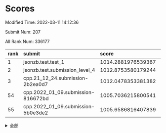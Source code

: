 # Scores

Modified Time: 2022-03-11 14:12:36

Submit Num: 207

All Rank Num: 336177

| rank |               submit               |       score        |       sigma        | pk_num |
| :--- | :--------------------------------- | :----------------- | :----------------- | :----- |
| 1    | jsonzb.test.test_1                 | 1014.2881976539367 | 0.8408244698629319 | 6494   |
| 2    | jsonzb.test.submission_level_4     | 1012.8753580179244 | 0.809461742437162  | 6498   |
| 3    | cpp.21_12_24.submission-2b2ea0d7   | 1012.0478353381382 | 0.7920957172999609 | 6494   |
| 54   | cpp.2022_01_09.submission-816672bd | 1005.7036215800541 | 0.7290918526195647 | 6490   |
| 55   | cpp.2022_01_09.submission-5b0e3de2 | 1005.6586816407839 | 0.7107970678345565 | 6497   |


<details>
<summary>全部</summary>

| rank |                 submit                 |       score        |       sigma        | pk_num |
| :--- | :------------------------------------- | :----------------- | :----------------- | :----- |
| 1    | jsonzb.test.test_1                     | 1014.2881976539367 | 0.8408244698629319 | 6494   |
| 2    | jsonzb.test.submission_level_4         | 1012.8753580179244 | 0.809461742437162  | 6498   |
| 3    | cpp.21_12_24.submission-2b2ea0d7       | 1012.0478353381382 | 0.7920957172999609 | 6494   |
| 4    | gobigger.level_3.submission_level_3_20 | 1011.6539958621412 | 0.7806849209413322 | 6493   |
| 5    | gobigger.level_3.submission_level_3_30 | 1011.6439177684366 | 0.7724745001937081 | 6498   |
| 6    | gobigger.level_3.submission_level_3_45 | 1011.3900394291348 | 0.7803173648322437 | 6496   |
| 7    | gobigger.level_3.submission_level_3_11 | 1011.3238974961351 | 0.7793435641575195 | 6495   |
| 8    | gobigger.level_3.submission_level_3_13 | 1011.2163705269055 | 0.7885139472136851 | 6497   |
| 9    | gobigger.level_3.submission_level_3_14 | 1011.2137611297294 | 0.7703307229691587 | 6494   |
| 10   | gobigger.level_3.submission_level_3_17 | 1011.1812887199247 | 0.7975896988145801 | 6495   |
| 11   | gobigger.level_3.submission_level_3_7  | 1011.1236211325963 | 0.7743934437421203 | 6495   |
| 12   | gobigger.level_3.submission_level_3_33 | 1011.0450505565533 | 0.7567048783395401 | 6493   |
| 13   | gobigger.level_3.submission_level_3_25 | 1011.0379481422555 | 0.7979394240634056 | 6494   |
| 14   | gobigger.level_3.submission_level_3_23 | 1010.7445796960125 | 0.7602060628217218 | 6495   |
| 15   | gobigger.level_3.submission_level_3_43 | 1010.741129885107  | 0.7519507584322037 | 6495   |
| 16   | gobigger.level_3.submission_level_3_0  | 1010.7210530916911 | 0.7540132639570368 | 6499   |
| 17   | gobigger.level_3.submission_level_3_42 | 1010.5936626028329 | 0.769930924093675  | 6497   |
| 18   | gobigger.level_3.submission_level_3_22 | 1010.5911971758925 | 0.7902083973148237 | 6498   |
| 19   | gobigger.level_3.submission_level_3_8  | 1010.524010218474  | 0.7701912516006061 | 6496   |
| 20   | gobigger.level_3.submission_level_3_10 | 1010.4588541785087 | 0.7522844839880041 | 6490   |
| 21   | gobigger.level_3.submission_level_3_48 | 1010.4140869950452 | 0.7555343654368168 | 6497   |
| 22   | gobigger.level_3.submission_level_3_9  | 1010.3641850856488 | 0.7620033160800084 | 6495   |
| 23   | gobigger.level_3.submission_level_3_44 | 1010.3510357280354 | 0.7646903797726606 | 6498   |
| 24   | gobigger.level_3.submission_level_3_29 | 1010.32065479704   | 0.7669556891508255 | 6499   |
| 25   | gobigger.level_3.submission_level_3_2  | 1010.235148911372  | 0.7481328286539078 | 6497   |
| 26   | gobigger.level_3.submission_level_3_40 | 1010.1740456750646 | 0.745254947366014  | 6502   |
| 27   | gobigger.level_3.submission_level_3_3  | 1010.104642354139  | 0.7518468156018457 | 6493   |
| 28   | gobigger.level_3.submission_level_3_26 | 1010.0763306570304 | 0.7419031944804972 | 6494   |
| 29   | gobigger.level_3.submission_level_3_16 | 1010.0301086801137 | 0.7526495861567822 | 6493   |
| 30   | gobigger.level_3.submission_level_3_36 | 1009.9300762752886 | 0.7682059358590478 | 6496   |
| 31   | gobigger.level_3.submission_level_3_41 | 1009.8667064749911 | 0.7498914442858206 | 6499   |
| 32   | gobigger.level_3.submission_level_3_39 | 1009.8591003881867 | 0.7515552304121141 | 6497   |
| 33   | gobigger.level_3.submission_level_3_1  | 1009.8440769026147 | 0.7616058825066303 | 6499   |
| 34   | gobigger.level_3.submission_level_3_19 | 1009.6968400437893 | 0.7523129090477327 | 6496   |
| 35   | gobigger.level_3.submission_level_3_18 | 1009.68549519869   | 0.7521235276886814 | 6498   |
| 36   | gobigger.level_3.submission_level_3_5  | 1009.6711020947039 | 0.724938134814998  | 6496   |
| 37   | gobigger.level_3.submission_level_3_38 | 1009.6558775877962 | 0.7521485957810893 | 6498   |
| 38   | gobigger.level_3.submission_level_3_49 | 1009.5578456310069 | 0.7568545406631427 | 6498   |
| 39   | gobigger.level_3.submission_level_3_15 | 1009.5418418065312 | 0.7601444867343258 | 6499   |
| 40   | gobigger.level_3.submission_level_3_6  | 1009.4453367372319 | 0.7532791186086768 | 6490   |
| 41   | gobigger.level_3.submission_level_3_21 | 1009.4099118164205 | 0.7442740117749275 | 6493   |
| 42   | gobigger.level_3.submission_level_3_24 | 1009.3756705106647 | 0.7483488198214623 | 6494   |
| 43   | gobigger.level_3.submission_level_3_37 | 1009.3072905261039 | 0.7420057661452699 | 6499   |
| 44   | gobigger.level_3.submission_level_3_46 | 1009.2973268645974 | 0.7504940430472425 | 6499   |
| 45   | gobigger.level_3.submission_level_3_28 | 1009.2571598235265 | 0.7463136178783905 | 6492   |
| 46   | gobigger.level_3.submission_level_3_31 | 1009.1547019388298 | 0.7609411583303879 | 6492   |
| 47   | gobigger.level_3.submission_level_3_47 | 1009.1046345668699 | 0.7583042243143406 | 6495   |
| 48   | gobigger.level_3.submission_level_3_35 | 1008.9151501471388 | 0.7535298940136446 | 6498   |
| 49   | gobigger.level_3.submission_level_3_12 | 1008.8086567294607 | 0.7587974023314557 | 6492   |
| 50   | gobigger.level_3.submission_level_3_32 | 1008.8015412901152 | 0.7576890312853916 | 6497   |
| 51   | gobigger.level_3.submission_level_3_27 | 1008.7836638458958 | 0.7296382434935264 | 6497   |
| 52   | gobigger.level_3.submission_level_3_34 | 1008.7070042214914 | 0.7365813347407046 | 6498   |
| 53   | gobigger.level_3.submission_level_3_4  | 1008.5286326721632 | 0.767599069130888  | 6499   |
| 54   | cpp.2022_01_09.submission-816672bd     | 1005.7036215800541 | 0.7290918526195647 | 6490   |
| 55   | cpp.2022_01_09.submission-5b0e3de2     | 1005.6586816407839 | 0.7107970678345565 | 6497   |
| 56   | gobigger.level_1.submission_level_1_15 | 1004.704963789493  | 0.7203280495110423 | 6499   |
| 57   | gobigger.level_1.submission_level_1_29 | 1004.5244703306605 | 0.7268528922557593 | 6498   |
| 58   | gobigger.level_1.submission_level_1_30 | 1004.4788071468846 | 0.7235924687321031 | 6496   |
| 59   | gobigger.level_1.submission_level_1_35 | 1004.478795199933  | 0.717780443490644  | 6496   |
| 60   | gobigger.level_1.submission_level_1_45 | 1004.4271370706206 | 0.72093452146336   | 6497   |
| 61   | gobigger.level_1.submission_level_1_2  | 1004.4241017507484 | 0.725528380307341  | 6490   |
| 62   | gobigger.level_1.submission_level_1_18 | 1004.3880769425863 | 0.7257713342342118 | 6496   |
| 63   | gobigger.level_1.submission_level_1_34 | 1004.3528871450525 | 0.7145677402647963 | 6497   |
| 64   | gobigger.level_1.submission_level_1_9  | 1004.3321802012125 | 0.7241809253987662 | 6500   |
| 65   | gobigger.level_1.submission_level_1_31 | 1004.2464508465541 | 0.7011241034533362 | 6495   |
| 66   | gobigger.level_1.submission_level_1_7  | 1004.1010401353773 | 0.7071070709697075 | 6498   |
| 67   | gobigger.level_1.submission_level_1_44 | 1004.0344377072287 | 0.7124116024490983 | 6498   |
| 68   | gobigger.level_1.submission_level_1_0  | 1004.0011512813435 | 0.7158374803555344 | 6497   |
| 69   | gobigger.level_1.submission_level_1_48 | 1004.0000690669436 | 0.7246994742598774 | 6502   |
| 70   | gobigger.level_1.submission_level_1_32 | 1003.9133279331393 | 0.7246495090251235 | 6495   |
| 71   | gobigger.level_1.submission_level_1_4  | 1003.9131402640019 | 0.7316944532154361 | 6493   |
| 72   | gobigger.level_1.submission_level_1_21 | 1003.889753325982  | 0.729556190434333  | 6494   |
| 73   | gobigger.level_1.submission_level_1_6  | 1003.86531174911   | 0.7163824322973043 | 6493   |
| 74   | gobigger.level_1.submission_level_1_46 | 1003.8336229741882 | 0.7153438115653775 | 6495   |
| 75   | gobigger.level_1.submission_level_1_14 | 1003.8102973100619 | 0.7236666557171447 | 6499   |
| 76   | gobigger.level_1.submission_level_1_49 | 1003.7774053919492 | 0.70856655237136   | 6496   |
| 77   | gobigger.level_1.submission_level_1_3  | 1003.7233089809991 | 0.7318363645282863 | 6493   |
| 78   | gobigger.level_1.submission_level_1_19 | 1003.662777588481  | 0.7225518298006124 | 6498   |
| 79   | gobigger.level_1.submission_level_1_33 | 1003.6048188334762 | 0.7222912152443458 | 6491   |
| 80   | gobigger.level_1.submission_level_1_1  | 1003.5200364521903 | 0.720296794935525  | 6497   |
| 81   | gobigger.level_1.submission_level_1_13 | 1003.4820675751497 | 0.7168257342004297 | 6491   |
| 82   | gobigger.level_1.submission_level_1_11 | 1003.4557445970216 | 0.7163594352648626 | 6498   |
| 83   | gobigger.level_1.submission_level_1_42 | 1003.3528505639257 | 0.7220196797562263 | 6497   |
| 84   | gobigger.level_1.submission_level_1_27 | 1003.3404006357425 | 0.7162748204359604 | 6495   |
| 85   | gobigger.level_1.submission_level_1_17 | 1003.2381016595875 | 0.7266653518191152 | 6496   |
| 86   | gobigger.level_1.submission_level_1_37 | 1003.2165121207843 | 0.711402926829555  | 6500   |
| 87   | gobigger.level_1.submission_level_1_25 | 1002.9990217660925 | 0.717606639736203  | 6494   |
| 88   | gobigger.level_1.submission_level_1_26 | 1002.8653250932616 | 0.7125289014980488 | 6496   |
| 89   | gobigger.level_1.submission_level_1_16 | 1002.7836508459193 | 0.7150690918723189 | 6495   |
| 90   | gobigger.level_1.submission_level_1_43 | 1002.7835984609217 | 0.7148578761004145 | 6494   |
| 91   | gobigger.level_1.submission_level_1_36 | 1002.781346650205  | 0.7119315674316865 | 6492   |
| 92   | gobigger.level_1.submission_level_1_23 | 1002.7404545821144 | 0.7074956984547581 | 6486   |
| 93   | gobigger.level_1.submission_level_1_38 | 1002.7145276030373 | 0.714190334774036  | 6495   |
| 94   | gobigger.level_1.submission_level_1_24 | 1002.697880424808  | 0.7155764842952012 | 6497   |
| 95   | gobigger.level_1.submission_level_1_47 | 1002.5319167291301 | 0.7131626495120665 | 6502   |
| 96   | gobigger.level_1.submission_level_1_28 | 1002.5112077214822 | 0.7291392673741872 | 6497   |
| 97   | gobigger.level_1.submission_level_1_40 | 1002.4466086465678 | 0.7166668442051567 | 6495   |
| 98   | gobigger.level_1.submission_level_1_10 | 1002.4096458392071 | 0.7113624624539532 | 6495   |
| 99   | gobigger.level_1.submission_level_1_8  | 1002.3796199731623 | 0.7064435177716344 | 6502   |
| 100  | gobigger.level_1.submission_level_1_41 | 1002.305207544095  | 0.7125381516714964 | 6492   |
| 101  | gobigger.level_1.submission_level_1_5  | 1002.2960471811546 | 0.716989176693024  | 6497   |
| 102  | gobigger.level_1.submission_level_1_20 | 1002.0604675231804 | 0.7145485079373952 | 6502   |
| 103  | gobigger.level_1.submission_level_1_39 | 1001.6746467329326 | 0.7075935370495438 | 6501   |
| 104  | gobigger.level_1.submission_level_1_22 | 1001.5395098715109 | 0.7225422377267859 | 6493   |
| 105  | gobigger.level_1.submission_level_1_12 | 1001.1160772185852 | 0.7110487049543386 | 6504   |
| 106  | gobigger.random.submission_random_27   | 996.9692627936632  | 0.7010941818102516 | 6491   |
| 107  | gobigger.random.submission_random_19   | 996.745122594892   | 0.7044076491153949 | 6500   |
| 108  | gobigger.random.submission_random_43   | 996.7300648770682  | 0.7179760118608934 | 6494   |
| 109  | gobigger.random.submission_random_12   | 996.7156241424698  | 0.7064540277235877 | 6491   |
| 110  | gobigger.random.submission_random_47   | 996.705113391527   | 0.7149575225644385 | 6497   |
| 111  | gobigger.random.submission_random_23   | 996.656192903972   | 0.7138579025752861 | 6495   |
| 112  | gobigger.random.submission_random_29   | 996.6453308549701  | 0.7091161275898576 | 6500   |
| 113  | gobigger.random.submission_random_4    | 996.4942661840895  | 0.7118943800313305 | 6498   |
| 114  | gobigger.random.submission_random_14   | 996.4607834500619  | 0.7075808107186069 | 6501   |
| 115  | gobigger.random.submission_random_11   | 996.4306459848972  | 0.7035723604108185 | 6495   |
| 116  | gobigger.random.submission_random_2    | 996.4015633565856  | 0.6978625876328279 | 6491   |
| 117  | gobigger.random.submission_random_46   | 996.2836789773046  | 0.708173113840227  | 6495   |
| 118  | gobigger.random.submission_random_26   | 996.2565106776694  | 0.7184654894434929 | 6497   |
| 119  | gobigger.random.submission_random_9    | 996.2533608072716  | 0.7059924423511866 | 6494   |
| 120  | gobigger.random.submission_random_45   | 996.2460540393421  | 0.713373775545494  | 6493   |
| 121  | gobigger.random.submission_random_33   | 996.1813959707865  | 0.7176304662009628 | 6502   |
| 122  | gobigger.random.submission_random_15   | 996.1704492013737  | 0.7187358111706351 | 6495   |
| 123  | gobigger.random.submission_random_41   | 996.1543114896461  | 0.7226332661646513 | 6503   |
| 124  | gobigger.random.submission_random_3    | 996.1390927807342  | 0.7097512672935787 | 6496   |
| 125  | gobigger.random.submission_random_17   | 996.1091514630638  | 0.7181330092864506 | 6492   |
| 126  | gobigger.random.submission_random_25   | 996.08247536875    | 0.72663590680995   | 6497   |
| 127  | gobigger.random.submission_random_8    | 996.0629303254077  | 0.7048666077570334 | 6492   |
| 128  | gobigger.random.submission_random_30   | 996.0252267046789  | 0.7190863995869532 | 6495   |
| 129  | gobigger.random.submission_random_42   | 996.0101288685734  | 0.7180256192018393 | 6496   |
| 130  | gobigger.random.submission_random_34   | 995.993661025326   | 0.7139030076684277 | 6501   |
| 131  | gobigger.random.submission_random_28   | 995.9792415543621  | 0.7089258377271395 | 6496   |
| 132  | gobigger.random.submission_random_35   | 995.9269325640691  | 0.7210355785992418 | 6490   |
| 133  | gobigger.random.submission_random_31   | 995.9111440432623  | 0.7023338579111584 | 6496   |
| 134  | gobigger.random.submission_random_6    | 995.8511406749016  | 0.7249580350316324 | 6498   |
| 135  | gobigger.random.submission_random_36   | 995.8058721090432  | 0.7034517593581675 | 6492   |
| 136  | gobigger.random.submission_random_10   | 995.791408665204   | 0.7222151989500531 | 6495   |
| 137  | gobigger.random.submission_random_20   | 995.7838722720901  | 0.7182992858029361 | 6499   |
| 138  | gobigger.random.submission_random_48   | 995.7487932487544  | 0.718843009001667  | 6493   |
| 139  | gobigger.random.submission_random_24   | 995.7420634962589  | 0.7197621318708823 | 6499   |
| 140  | gobigger.random.submission_random_13   | 995.7378012598208  | 0.710686269662449  | 6491   |
| 141  | gobigger.random.submission_random_18   | 995.6793064404135  | 0.7197520668310976 | 6495   |
| 142  | gobigger.random.submission_random_16   | 995.6467639714296  | 0.7102267595892194 | 6495   |
| 143  | gobigger.random.submission_random_38   | 995.6313564118117  | 0.7100718124956664 | 6494   |
| 144  | gobigger.random.submission_random_40   | 995.6257336708496  | 0.7233882703021811 | 6500   |
| 145  | gobigger.random.submission_random_7    | 995.6156751333997  | 0.7150705399232421 | 6494   |
| 146  | gobigger.random.submission_random_21   | 995.5557299260952  | 0.7087377245225807 | 6499   |
| 147  | gobigger.random.submission_random_0    | 995.5332715207622  | 0.7007310197543244 | 6495   |
| 148  | gobigger.random.submission_random_32   | 995.3424740010523  | 0.7106075219852462 | 6501   |
| 149  | gobigger.random.submission_random_44   | 995.2925626551792  | 0.6961672814293027 | 6491   |
| 150  | gobigger.random.submission_random_5    | 995.1676593661467  | 0.7206992027273209 | 6495   |
| 151  | gobigger.random.submission_random_22   | 995.158809901603   | 0.6946159255360946 | 6490   |
| 152  | gobigger.random.submission_random_1    | 995.1138880068215  | 0.716216696228198  | 6505   |
| 153  | gobigger.random.submission_random_37   | 994.8993557421808  | 0.7171599477813597 | 6489   |
| 154  | gobigger.random.submission_random_39   | 994.8129040567933  | 0.7256832292574356 | 6496   |
| 155  | gobigger.random.submission_random_49   | 994.7674249300863  | 0.7269177648433035 | 6492   |
| 156  | gobigger.level_2.submission_level_2_47 | 994.0703369761778  | 0.7352175936809981 | 6498   |
| 157  | gobigger.level_2.submission_level_2_25 | 993.5560481142405  | 0.7389124934550719 | 6499   |
| 158  | gobigger.level_2.submission_level_2_17 | 993.3655141267382  | 0.7321727920111909 | 6495   |
| 159  | gobigger.level_2.submission_level_2_30 | 993.2248603574532  | 0.7307636983968184 | 6497   |
| 160  | gobigger.level_2.submission_level_2_34 | 993.1992954197518  | 0.7420866802603934 | 6498   |
| 161  | gobigger.level_2.submission_level_2_4  | 993.1524725940694  | 0.7351977889939018 | 6497   |
| 162  | gobigger.level_2.submission_level_2_48 | 993.0952972324262  | 0.7488876895701981 | 6493   |
| 163  | gobigger.level_2.submission_level_2_43 | 993.0856591946972  | 0.7402118004880078 | 6496   |
| 164  | gobigger.level_2.submission_level_2_41 | 993.0259192081007  | 0.720958784350721  | 6499   |
| 165  | gobigger.level_2.submission_level_2_11 | 992.9831101597471  | 0.7434645337265218 | 6499   |
| 166  | gobigger.level_2.submission_level_2_21 | 992.9815844254754  | 0.7409216224071876 | 6499   |
| 167  | gobigger.level_2.submission_level_2_27 | 992.9642247095813  | 0.7465855018542121 | 6497   |
| 168  | gobigger.level_2.submission_level_2_10 | 992.8596680531145  | 0.7299267452604468 | 6500   |
| 169  | gobigger.level_2.submission_level_2_29 | 992.8135915495023  | 0.734726741293064  | 6500   |
| 170  | gobigger.level_2.submission_level_2_33 | 992.7465812526359  | 0.7409852511334977 | 6494   |
| 171  | gobigger.level_2.submission_level_2_18 | 992.6767738186837  | 0.7321699385693305 | 6495   |
| 172  | gobigger.level_2.submission_level_2_49 | 992.6402289894988  | 0.7477523614970111 | 6507   |
| 173  | gobigger.level_2.submission_level_2_40 | 992.6079442256307  | 0.7506430068091701 | 6502   |
| 174  | gobigger.level_2.submission_level_2_2  | 992.5472101932827  | 0.7441317906330157 | 6498   |
| 175  | gobigger.level_2.submission_level_2_38 | 992.3610636914534  | 0.73829631288225   | 6497   |
| 176  | gobigger.level_2.submission_level_2_24 | 992.3028330196237  | 0.7368929338073151 | 6498   |
| 177  | gobigger.level_2.submission_level_2_7  | 992.2630195628334  | 0.7341935445149497 | 6497   |
| 178  | gobigger.level_2.submission_level_2_9  | 992.1120202934829  | 0.7433916319057541 | 6496   |
| 179  | gobigger.level_2.submission_level_2_36 | 992.101865246575   | 0.7486938567463076 | 6493   |
| 180  | gobigger.level_2.submission_level_2_42 | 992.0505863035961  | 0.7474512185887763 | 6499   |
| 181  | gobigger.level_2.submission_level_2_12 | 992.0393430442375  | 0.7256673114188602 | 6500   |
| 182  | gobigger.level_2.submission_level_2_20 | 991.9522831007129  | 0.7503767835352708 | 6496   |
| 183  | gobigger.level_2.submission_level_2_22 | 991.899977636863   | 0.7669528888042727 | 6494   |
| 184  | gobigger.level_2.submission_level_2_31 | 991.8916052252332  | 0.7419796321318187 | 6499   |
| 185  | gobigger.level_2.submission_level_2_19 | 991.6816004035143  | 0.7364353684087798 | 6496   |
| 186  | gobigger.level_2.submission_level_2_8  | 991.5870359240035  | 0.740142436266303  | 6497   |
| 187  | gobigger.level_2.submission_level_2_28 | 991.5487002445612  | 0.7716072602231657 | 6494   |
| 188  | gobigger.level_2.submission_level_2_37 | 991.4775592455978  | 0.7583771810324292 | 6495   |
| 189  | gobigger.level_2.submission_level_2_39 | 991.4381589137777  | 0.7472739558456406 | 6498   |
| 190  | gobigger.level_2.submission_level_2_13 | 991.4360918077009  | 0.7419943657074439 | 6503   |
| 191  | gobigger.level_2.submission_level_2_5  | 991.4200630915625  | 0.7516741952051622 | 6494   |
| 192  | gobigger.level_2.submission_level_2_0  | 991.250475252649   | 0.7543134471318222 | 6498   |
| 193  | gobigger.level_2.submission_level_2_16 | 991.162136257151   | 0.7571756863183765 | 6489   |
| 194  | gobigger.level_2.submission_level_2_23 | 991.0839489888609  | 0.7565288699758294 | 6501   |
| 195  | gobigger.level_2.submission_level_2_3  | 990.9842483710386  | 0.7250025752086677 | 6499   |
| 196  | gobigger.level_2.submission_level_2_1  | 990.9282457674373  | 0.7406477416707303 | 6499   |
| 197  | gobigger.level_2.submission_level_2_6  | 990.9266961870917  | 0.7477124814786577 | 6493   |
| 198  | gobigger.level_2.submission_level_2_45 | 990.6291255145348  | 0.7581047895495321 | 6496   |
| 199  | gobigger.level_2.submission_level_2_46 | 990.5533327786528  | 0.7354136972128419 | 6501   |
| 200  | gobigger.level_2.submission_level_2_14 | 990.5050613448739  | 0.7500271138872647 | 6496   |
| 201  | gobigger.level_2.submission_level_2_26 | 990.4657408430595  | 0.7693512474422888 | 6495   |
| 202  | gobigger.level_2.submission_level_2_15 | 990.4431470458857  | 0.7754033973890179 | 6498   |
| 203  | gobigger.level_2.submission_level_2_35 | 990.3008776078055  | 0.7627069573606889 | 6491   |
| 204  | gobigger.level_2.submission_level_2_44 | 990.0857515265456  | 0.7980117523925366 | 6500   |
| 205  | gobigger.level_2.submission_level_2_32 | 988.725075034962   | 0.7912828533854855 | 6496   |
| 206  | gobigger.none.submission_none_1        | 978.2571689513928  | 1.2735440970114893 | 6496   |
| 207  | gobigger.none.submission_none_0        | 976.3281384364427  | 1.389524195104575  | 6492   |

</details>
